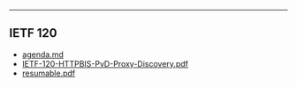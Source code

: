 

---

## IETF 120

- [agenda.md](agenda.md)
- [IETF-120-HTTPBIS-PvD-Proxy-Discovery.pdf](IETF-120-HTTPBIS-PvD-Proxy-Discovery.pdf)
- [resumable.pdf](resumable.pdf)